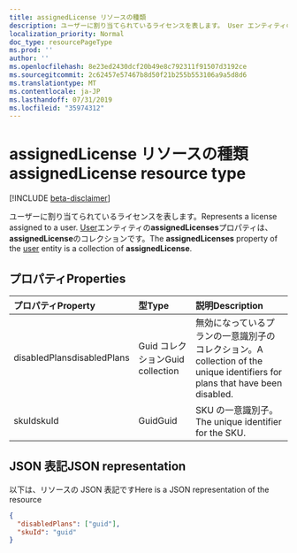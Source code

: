 ```yaml
---
title: assignedLicense リソースの種類
description: ユーザーに割り当てられているライセンスを表します。 User エンティティの**assignedLicenses**プロパティは、 **assignedLicense**のコレクションです。
localization_priority: Normal
doc_type: resourcePageType
ms.prod: ''
author: ''
ms.openlocfilehash: 8e23ed2430dcf20b49e8c792311f91507d3192ce
ms.sourcegitcommit: 2c62457e57467b8d50f21b255b553106a9a5d8d6
ms.translationtype: MT
ms.contentlocale: ja-JP
ms.lasthandoff: 07/31/2019
ms.locfileid: "35974312"
---
```

# <a name="assignedlicense-resource-type"></a><span data-ttu-id="94015-104">assignedLicense リソースの種類</span><span class="sxs-lookup"><span data-stu-id="94015-104">assignedLicense resource type</span></span>

[!INCLUDE [beta-disclaimer](../../includes/beta-disclaimer.md)]

<span data-ttu-id="94015-105">ユーザーに割り当てられているライセンスを表します。</span><span class="sxs-lookup"><span data-stu-id="94015-105">Represents a license assigned to a user.</span></span> <span data-ttu-id="94015-106">[User](user.md)エンティティの**assignedLicenses**プロパティは、 **assignedLicense**のコレクションです。</span><span class="sxs-lookup"><span data-stu-id="94015-106">The **assignedLicenses** property of the [user](user.md) entity is a collection of **assignedLicense**.</span></span>

## <a name="properties"></a><span data-ttu-id="94015-107">プロパティ</span><span class="sxs-lookup"><span data-stu-id="94015-107">Properties</span></span>
| <span data-ttu-id="94015-108">プロパティ</span><span class="sxs-lookup"><span data-stu-id="94015-108">Property</span></span>     | <span data-ttu-id="94015-109">型</span><span class="sxs-lookup"><span data-stu-id="94015-109">Type</span></span>   |<span data-ttu-id="94015-110">説明</span><span class="sxs-lookup"><span data-stu-id="94015-110">Description</span></span>|
|:---------------|:--------|:----------|
|<span data-ttu-id="94015-111">disabledPlans</span><span class="sxs-lookup"><span data-stu-id="94015-111">disabledPlans</span></span>|<span data-ttu-id="94015-112">Guid コレクション</span><span class="sxs-lookup"><span data-stu-id="94015-112">Guid collection</span></span>|<span data-ttu-id="94015-113">無効になっているプランの一意識別子のコレクション。</span><span class="sxs-lookup"><span data-stu-id="94015-113">A collection of the unique identifiers for plans that have been disabled.</span></span>|
|<span data-ttu-id="94015-114">skuId</span><span class="sxs-lookup"><span data-stu-id="94015-114">skuId</span></span>|<span data-ttu-id="94015-115">Guid</span><span class="sxs-lookup"><span data-stu-id="94015-115">Guid</span></span>|<span data-ttu-id="94015-116">SKU の一意識別子。</span><span class="sxs-lookup"><span data-stu-id="94015-116">The unique identifier for the SKU.</span></span>|

## <a name="json-representation"></a><span data-ttu-id="94015-117">JSON 表記</span><span class="sxs-lookup"><span data-stu-id="94015-117">JSON representation</span></span>

<span data-ttu-id="94015-118">以下は、リソースの JSON 表記です</span><span class="sxs-lookup"><span data-stu-id="94015-118">Here is a JSON representation of the resource</span></span>

<!-- {
  "blockType": "resource",
  "optionalProperties": [

  ],
  "@odata.type": "microsoft.graph.assignedLicense"
}-->

```json
{
  "disabledPlans": ["guid"],
  "skuId": "guid"
}

```


<!-- uuid: 8fcb5dbc-d5aa-4681-8e31-b001d5168d79
2015-10-25 14:57:30 UTC -->
<!--
{
  "type": "#page.annotation",
  "description": "assignedLicense resource",
  "keywords": "",
  "section": "documentation",
  "tocPath": "",
  "suppressions": []
}
-->
